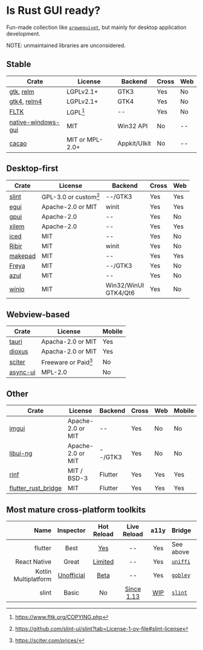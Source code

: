 # Is Rust GUI ready?

Fun-made collection like [`areweguiyet`](https://areweguiyet.com/), but mainly for desktop application development.

NOTE: unmaintained libraries are unconsidered.

## Stable

[gtk]: https://docs.rs/gtk/
[relm]: https://docs.rs/relm/
[gtk4]: https://docs.rs/gtk4/
[relm4]: https://docs.rs/relm4/

[FLTK]: https://fltk-rs.github.io/fltk-book/

[native-windows-gui]: https://gabdube.github.io/native-windows-gui/native-windows-docs/index.html
[cacao]: https://github.com/ryanmcgrath/cacao

[^1]: https://www.fltk.org/COPYING.php

| Crate                | License         | Backend      | Cross | Web |
| -------------------- | --------------- | ------------ | ----- | --- |
| [gtk], [relm]        | LGPLv2.1+       | GTK3         | Yes   | No  |
| [gtk4], [relm4]      | LGPLv2.1+       | GTK4         | Yes   | No  |
| [FLTK]               | LGPL[^1]        | --           | Yes   | No  |
| [native-windows-gui] | MIT             | Win32 API    | No    | --  |
| [cacao]              | MIT or MPL-2.0+ | Appkit/UIkit | No    | --  |

## Desktop-first

[egui]: https://www.egui.rs/
[iced]: https://iced.rs/
[slint]: https://slint.dev/
[gpui]: https://www.gpui.rs/
[Freya]: https://freyaui.dev/
[makepad]: https://makepad.dev/
[winio]: https://github.com/compio-rs/winio
[azul]: https://azul.rs/
[xilem]: https://github.com/linebender/xilem
[Ribir]: https://github.com/RibirX/Ribir

[^2]: https://github.com/slint-ui/slint?tab=License-1-ov-file#slint-license

| Crate     | License               | Backend                 | Cross | Web |
| --------- | --------------------- | ----------------------- | ----- | --- |
| [slint]   | GPL-3.0 or custom[^2] | --/GTK3                 | Yes   | Yes |
| [egui]    | Apache-2.0 or MIT     | winit                   | Yes   | Yes |
| [gpui]    | Apache-2.0            | --                      | Yes   | No  |
| [xilem]   | Apache-2.0            | --                      | Yes   | Yes |
| [iced]    | MIT                   | --                      | Yes   | No  |
| [Ribir]   | MIT                   | winit                   | Yes   | No  |
| [makepad] | MIT                   | --                      | Yes   | Yes |
| [Freya]   | MIT                   | --/GTK3                 | Yes   | No  |
| [azul]    | MIT                   | --                      | Yes   | No  |
| [winio]   | MIT                   | Win32/WinUI<br>GTK4/Qt6 | Yes   | No  |


## Webview-based

[tauri]: https://tauri.app/
[dioxus]: https://dioxuslabs.com/
[sciter]: https://sciter.com/
[async-ui]: https://github.com/wishawa/async_ui

[^3]: https://sciter.com/prices/

| Crate      | License              | Mobile |
| ---------- | -------------------- | ------ |
| [tauri]    | Apacha-2.0 or MIT    | Yes    |
| [dioxus]   | Apacha-2.0 or MIT    | Yes    |
| [sciter]   | Freeware or Paid[^3] | No     |
| [async-ui] | MPL-2.0              | No     |

## Other

[imgui]: https://docs.rs/imgui
[libui-ng]: https://github.com/libui-rs/libui
[rinf]: https://github.com/cunarist/rinf
[flutter_rust_bridge]: https://github.com/fzyzcjy/flutter_rust_bridge

| Crate                 | License           | Backend | Cross | Web | Mobile |
| --------------------- | ----------------- | ------- | ----- | --- | ------ |
| [imgui]               | Apache-2.0 or MIT | --      | Yes   | No  | No     |
| [libui-ng]            | Apache-2.0 or MIT | --/GTK3 | Yes   | No  | No     |
| [rinf]                | MIT / BSD-3       | Flutter | Yes   | Yes | Yes    |
| [flutter_rust_bridge] | MIT               | Flutter | Yes   | Yes | Yes    |


## Most mature cross-platform toolkits

[`gobley`]: https://github.com/gobley/gobley
[`slint`]: https://docs.rs/slint/
[`uniffi`]: https://github.com/jhugman/uniffi-bindgen-react-native

[kick]: https://github.com/bartwell/kick
[flutter-hot-reload]: https://docs.flutter.dev/tools/hot-reload
[rn-fast-refresh]: https://reactnative.dev/docs/fast-refresh
[slint-live-reload]: https://slint.dev/blog/slint-1.13-released
[kmp-hot-reload]: https://www.jetbrains.com/help/kotlin-multiplatform-dev/compose-hot-reload.html
[slint-a11y-issue]: https://github.com/slint-ui/slint/issues/2895

|                 Name |     Inspector      |         Hot Reload         |           Live Reload           |          a11y           | Bridge     |
| -------------------: | :----------------: | :------------------------: | :-----------------------------: | :---------------------: | :--------- |
|              flutter |        Best        | [Yes][flutter-hot-reload]  |               --                |           Yes           | See above  |
|         React Native |       Great        | [Limited][rn-fast-refresh] |               --                |           Yes           | [`uniffi`] |
| Kotlin Multiplatform | [Unofficial][kick] |   [Beta][kmp-hot-reload]   |               --                |           Yes           | [`gobley`] |
|                slint |       Basic        |             No             | [Since 1.13][slint-live-reload] | [WIP][slint-a11y-issue] | [`slint`]  |
